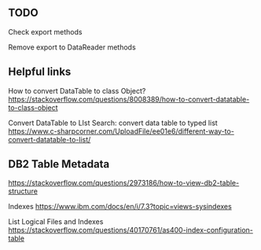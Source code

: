 ## TODO 

Check export methods

Remove export to DataReader methods


## Helpful links
How to convert DataTable to class Object?
https://stackoverflow.com/questions/8008389/how-to-convert-datatable-to-class-object

Convert DataTable to LIst
Search: convert data table to typed list
https://www.c-sharpcorner.com/UploadFile/ee01e6/different-way-to-convert-datatable-to-list/


## DB2 Table Metadata
https://stackoverflow.com/questions/2973186/how-to-view-db2-table-structure

Indexes
https://www.ibm.com/docs/en/i/7.3?topic=views-sysindexes

List Logical Files and Indexes
https://stackoverflow.com/questions/40170761/as400-index-configuration-table
